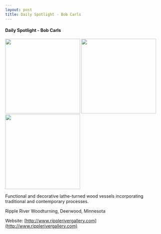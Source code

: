 ```yaml
---
layout: post
title: Daily Spotlight - Bob Carls
---
```


#### Daily Spotlight - Bob Carls

<div class='whopic'>
<img height='240' src='/images/artists/images/72363.325600.jpg'>
<img height='240' src='/images/artists/images/72363.325602.jpg'>
<img height='240' src='/images/artists/images/72363.325605.jpg'>

</div>

Functional and decorative lathe-turned wood vessels incorporating traditional and contemporary processes.  

Ripple River Woodturning, Deerwood, Minnesota

Website: [http://www.ripplerivergallery.com](http://www.ripplerivergallery.com)
